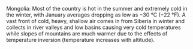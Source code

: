 Mongolia: Most of the country is hot in the summer and extremely cold in the winter, with January averages dropping as low as −30 °C (−22 °F). A vast front of cold, heavy, shallow air comes in from Siberia in winter and collects in river valleys and low basins causing very cold temperatures while slopes of mountains are much warmer due to the effects of temperature inversion (temperature increases with altitude).
